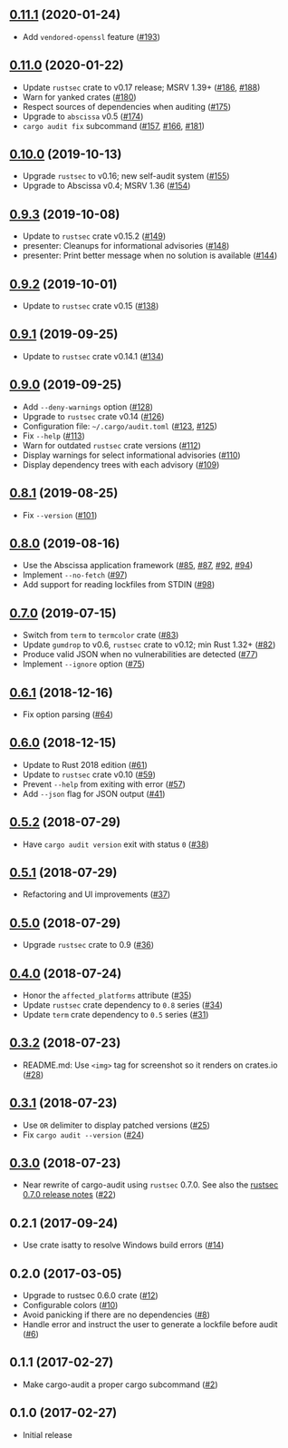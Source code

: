 ## [0.11.1] (2020-01-24)

- Add `vendored-openssl` feature ([#193])

## [0.11.0] (2020-01-22)

- Update `rustsec` crate to v0.17 release; MSRV 1.39+ ([#186], [#188])
- Warn for yanked crates ([#180])
- Respect sources of dependencies when auditing ([#175])
- Upgrade to `abscissa` v0.5 ([#174])
- `cargo audit fix` subcommand ([#157], [#166], [#181])

## [0.10.0] (2019-10-13)

- Upgrade `rustsec` to v0.16; new self-audit system ([#155])
- Upgrade to Abscissa v0.4; MSRV 1.36 ([#154])

## [0.9.3] (2019-10-08)

- Update to `rustsec` crate v0.15.2 ([#149])
- presenter: Cleanups for informational advisories ([#148])
- presenter: Print better message when no solution is available ([#144])

## [0.9.2] (2019-10-01)

- Update to `rustsec` crate v0.15 ([#138])

## [0.9.1] (2019-09-25)

- Update to `rustsec` crate v0.14.1 ([#134])

## [0.9.0] (2019-09-25)

- Add `--deny-warnings` option ([#128])
- Upgrade to `rustsec` crate v0.14 ([#126])
- Configuration file: `~/.cargo/audit.toml` ([#123], [#125])
- Fix `--help` ([#113])
- Warn for outdated `rustsec` crate versions ([#112])
- Display warnings for select informational advisories ([#110])
- Display dependency trees with each advisory ([#109])

## [0.8.1] (2019-08-25)

- Fix `--version` ([#101])

## [0.8.0] (2019-08-16)

- Use the Abscissa application framework ([#85], [#87], [#92], [#94])
- Implement `--no-fetch` ([#97])
- Add support for reading lockfiles from STDIN ([#98])

## [0.7.0] (2019-07-15)

- Switch from `term` to `termcolor` crate ([#83])
- Update `gumdrop` to v0.6, `rustsec` crate to v0.12; min Rust 1.32+ ([#82])
- Produce valid JSON when no vulnerabilities are detected ([#77])
- Implement `--ignore` option ([#75])

## [0.6.1] (2018-12-16)

- Fix option parsing ([#64])

## [0.6.0] (2018-12-15)

- Update to Rust 2018 edition ([#61])
- Update to `rustsec` crate v0.10 ([#59])
- Prevent `--help` from exiting with error ([#57])
- Add `--json` flag for JSON output ([#41])

## [0.5.2] (2018-07-29)

- Have `cargo audit version` exit with status `0` ([#38])

## [0.5.1] (2018-07-29)

- Refactoring and UI improvements ([#37])

## [0.5.0] (2018-07-29)

- Upgrade `rustsec` crate to 0.9 ([#36])

## [0.4.0] (2018-07-24)

- Honor the `affected_platforms` attribute ([#35])
- Update `rustsec` crate dependency to `0.8` series ([#34])
- Update `term` crate dependency to `0.5` series ([#31])

## [0.3.2] (2018-07-23)

- README.md: Use `<img>` tag for screenshot so it renders on crates.io ([#28])

## [0.3.1] (2018-07-23)

- Use ` OR ` delimiter to display patched versions ([#25])
- Fix `cargo audit --version` ([#24])

## [0.3.0] (2018-07-23)

- Near rewrite of cargo-audit using `rustsec` 0.7.0.
  See also the [rustsec 0.7.0 release notes] ([#22])

## 0.2.1 (2017-09-24)

- Use crate isatty to resolve Windows build errors ([#14])

## 0.2.0 (2017-03-05)

- Upgrade to rustsec 0.6.0 crate ([#12])
- Configurable colors ([#10])
- Avoid panicking if there are no dependencies ([#8])
- Handle error and instruct the user to generate a lockfile before audit ([#6])

## 0.1.1 (2017-02-27)

- Make cargo-audit a proper cargo subcommand ([#2])

## 0.1.0 (2017-02-27)

- Initial release

[0.11.1]: https://github.com/RustSec/cargo-audit/pull/194
[#193]: https://github.com/RustSec/cargo-audit/pull/193
[0.11.0]: https://github.com/RustSec/cargo-audit/pull/189
[#188]: https://github.com/RustSec/cargo-audit/pull/188
[#186]: https://github.com/RustSec/cargo-audit/pull/186
[#181]: https://github.com/RustSec/cargo-audit/pull/181
[#180]: https://github.com/RustSec/cargo-audit/pull/180
[#175]: https://github.com/RustSec/cargo-audit/pull/175
[#174]: https://github.com/RustSec/cargo-audit/pull/174
[#166]: https://github.com/RustSec/cargo-audit/pull/166
[#157]: https://github.com/RustSec/cargo-audit/pull/157
[0.10.0]: https://github.com/RustSec/cargo-audit/pull/156
[#155]: https://github.com/RustSec/cargo-audit/pull/155
[#154]: https://github.com/RustSec/cargo-audit/pull/154
[0.9.3]: https://github.com/RustSec/cargo-audit/pull/150
[#149]: https://github.com/RustSec/cargo-audit/pull/149
[#148]: https://github.com/RustSec/cargo-audit/pull/148
[#144]: https://github.com/RustSec/cargo-audit/pull/144
[0.9.2]: https://github.com/RustSec/cargo-audit/pull/139
[#138]: https://github.com/RustSec/cargo-audit/pull/138
[0.9.1]: https://github.com/RustSec/cargo-audit/pull/135
[#134]: https://github.com/RustSec/cargo-audit/pull/134
[0.9.0]: https://github.com/RustSec/cargo-audit/pull/130
[#128]: https://github.com/RustSec/cargo-audit/pull/128
[#126]: https://github.com/RustSec/cargo-audit/pull/126
[#125]: https://github.com/RustSec/cargo-audit/pull/125
[#123]: https://github.com/RustSec/cargo-audit/pull/123
[#113]: https://github.com/RustSec/cargo-audit/pull/113
[#112]: https://github.com/RustSec/cargo-audit/pull/112
[#110]: https://github.com/RustSec/cargo-audit/pull/110
[#109]: https://github.com/RustSec/cargo-audit/pull/109
[0.8.1]: https://github.com/RustSec/cargo-audit/pull/102
[#101]: https://github.com/RustSec/cargo-audit/pull/101
[0.8.0]: https://github.com/RustSec/cargo-audit/pull/99
[#98]: https://github.com/RustSec/cargo-audit/pull/98
[#97]: https://github.com/RustSec/cargo-audit/pull/97
[#94]: https://github.com/RustSec/cargo-audit/pull/94
[#92]: https://github.com/RustSec/cargo-audit/pull/92
[#87]: https://github.com/RustSec/cargo-audit/pull/87
[#85]: https://github.com/RustSec/cargo-audit/pull/85
[0.7.0]: https://github.com/RustSec/cargo-audit/pull/84
[#83]: https://github.com/RustSec/cargo-audit/pull/83
[#82]: https://github.com/RustSec/cargo-audit/pull/82
[#77]: https://github.com/RustSec/cargo-audit/pull/77
[#75]: https://github.com/RustSec/cargo-audit/pull/75
[0.6.1]: https://github.com/RustSec/cargo-audit/pull/65
[#64]: https://github.com/RustSec/cargo-audit/pull/64
[0.6.0]: https://github.com/RustSec/cargo-audit/pull/62
[#61]: https://github.com/RustSec/cargo-audit/pull/61
[#59]: https://github.com/RustSec/cargo-audit/pull/59
[#57]: https://github.com/RustSec/cargo-audit/pull/57
[#41]: https://github.com/RustSec/cargo-audit/pull/41
[0.5.2]: https://github.com/RustSec/cargo-audit/compare/v0.5.1...v0.5.2
[#38]: https://github.com/RustSec/cargo-audit/pull/38
[0.5.1]: https://github.com/RustSec/cargo-audit/compare/v0.5.0...v0.5.1
[#37]: https://github.com/RustSec/cargo-audit/pull/37
[0.5.0]: https://github.com/RustSec/cargo-audit/compare/v0.4.0...v0.5.0
[#36]: https://github.com/RustSec/cargo-audit/pull/36
[0.4.0]: https://github.com/RustSec/cargo-audit/compare/v0.3.2...v0.4.0
[#35]: https://github.com/RustSec/cargo-audit/pull/35
[#34]: https://github.com/RustSec/cargo-audit/pull/34
[#31]: https://github.com/RustSec/cargo-audit/pull/31
[0.3.2]: https://github.com/RustSec/cargo-audit/compare/v0.3.1...v0.3.2
[#28]: https://github.com/RustSec/cargo-audit/pull/28
[0.3.1]: https://github.com/RustSec/cargo-audit/compare/v0.3.0...v0.3.1
[#25]: https://github.com/RustSec/cargo-audit/pull/25
[#24]: https://github.com/RustSec/cargo-audit/pull/24
[0.3.0]: https://github.com/RustSec/cargo-audit/compare/v0.2.1...v0.3.0
[rustsec 0.7.0 release notes]: https://github.com/RustSec/rustsec-client/blob/master/CHANGES.md#070-2018-07-22
[#22]: https://github.com/RustSec/cargo-audit/pull/22
[#14]: https://github.com/RustSec/cargo-audit/pull/14
[#12]: https://github.com/RustSec/cargo-audit/pull/12
[#10]: https://github.com/RustSec/cargo-audit/pull/10
[#8]: https://github.com/RustSec/cargo-audit/pull/8
[#6]: https://github.com/RustSec/cargo-audit/pull/6
[#2]: https://github.com/RustSec/cargo-audit/pull/2
